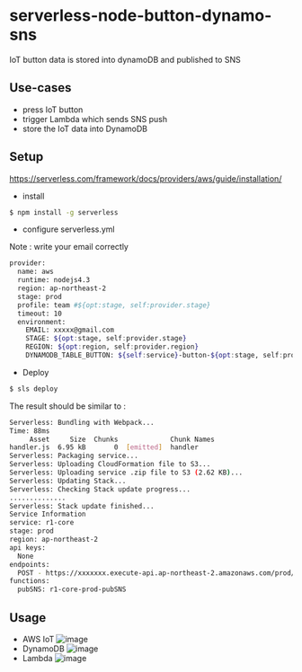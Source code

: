 # serverless-node-button-dynamo-sns
IoT button data is stored into dynamoDB and published to SNS

## Use-cases
- press IoT button 
- trigger Lambda which sends SNS push
- store the IoT data into DynamoDB

## Setup
https://serverless.com/framework/docs/providers/aws/guide/installation/
- install
```bash
$ npm install -g serverless
```

- configure serverless.yml


Note : write your email correctly
```bash
provider:
  name: aws
  runtime: nodejs4.3
  region: ap-northeast-2
  stage: prod
  profile: team #${opt:stage, self:provider.stage}
  timeout: 10
  environment:
    EMAIL: xxxxx@gmail.com
    STAGE: ${opt:stage, self:provider.stage}
    REGION: ${opt:region, self:provider.region}
    DYNAMODB_TABLE_BUTTON: ${self:service}-button-${opt:stage, self:provider.stage}
```

- Deploy
```bash
$ sls deploy
```

The result should be similar to :
```bash
Serverless: Bundling with Webpack...
Time: 88ms
     Asset     Size  Chunks             Chunk Names
handler.js  6.95 kB       0  [emitted]  handler
Serverless: Packaging service...
Serverless: Uploading CloudFormation file to S3...
Serverless: Uploading service .zip file to S3 (2.62 KB)...
Serverless: Updating Stack...
Serverless: Checking Stack update progress...
..............
Serverless: Stack update finished...
Service Information
service: r1-core
stage: prod
region: ap-northeast-2
api keys:
  None
endpoints:
  POST - https://xxxxxxx.execute-api.ap-northeast-2.amazonaws.com/prod/test
functions:
  pubSNS: r1-core-prod-pubSNS
```

## Usage
- AWS IoT
![image](https://user-images.githubusercontent.com/9853714/43302303-a92693cc-91a4-11e8-9667-b26ec5402b6d.png)
- DynamoDB
![image](https://user-images.githubusercontent.com/9853714/43302323-e50091e0-91a4-11e8-9b88-b146b98fa72a.png)
- Lambda
![image](https://user-images.githubusercontent.com/9853714/43302339-0440147c-91a5-11e8-87fb-de49619717ff.png)
